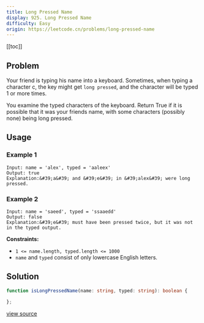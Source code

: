 ```yaml
---
title: Long Pressed Name
display: 925. Long Pressed Name
difficulty: Easy
origin: https://leetcode.cn/problems/long-pressed-name
---
```


[[toc]]

## Problem

Your friend is typing his name into a keyboard. Sometimes, when typing a character c, the key might get `long pressed`, and the character will be typed 1 or more times.

You examine the typed characters of the keyboard. Return True if it is possible that it was your friends name, with some characters (possibly none) being long pressed.

## Usage

### Example 1

```
Input: name = 'alex', typed = 'aaleex'
Output: true
Explanation:&#39;a&#39; and &#39;e&#39; in &#39;alex&#39; were long pressed.
```

### Example 2

```
Input: name = 'saeed', typed = 'ssaaedd'
Output: false
Explanation:&#39;e&#39; must have been pressed twice, but it was not in the typed output.
```


**Constraints:**

- <code>1 &lt;= name.length, typed.length &lt;= 1000</code>
- <code>name</code> and <code>typed</code> consist of only lowercase English letters.


## Solution

```ts
function isLongPressedName(name: string, typed: string): boolean {

};
```

[view source](https://leetcode.cn/problems/long-pressed-name)
